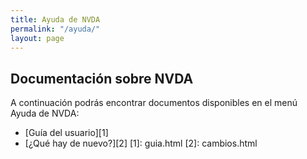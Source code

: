 ```yaml
---
title: Ayuda de NVDA
permalink: "/ayuda/"
layout: page
---
```


## Documentación sobre NVDA ##

A continuación podrás encontrar documentos disponibles en el menú Ayuda de NVDA:
- [Guía del usuario][1]
- [¿Qué hay de nuevo?][2]
[1]: guia.html
[2]: cambios.html